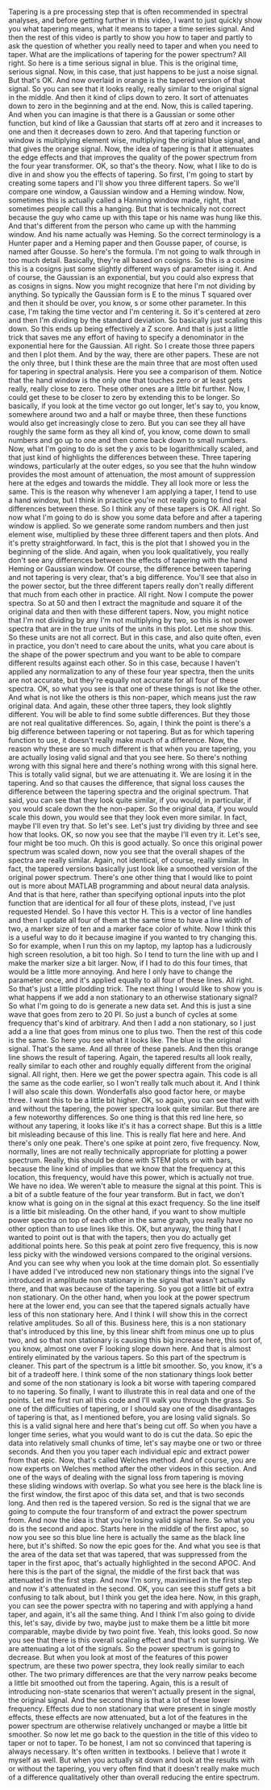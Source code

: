  Tapering is a pre processing step that is often recommended in spectral analyses, and before getting further in this video, I want to just quickly show you what tapering means, what it means to taper a time series signal. And then the rest of this video is partly to show you how to taper and partly to ask the question of whether you really need to taper and when you need to taper. What are the implications of tapering for the power spectrum? All right. So here is a time serious signal in blue. This is the original time, serious signal. Now, in this case, that just happens to be just a noise signal. But that's OK. And now overlaid in orange is the tapered version of that signal. So you can see that it looks really, really similar to the original signal in the middle. And then it kind of clips down to zero. It sort of attenuates down to zero in the beginning and at the end. Now, this is called tapering. And when you can imagine is that there is a Gaussian or some other function, but kind of like a Gaussian that starts off at zero and it increases to one and then it decreases down to zero. And that tapering function or window is multiplying element wise, multiplying the original blue signal, and that gives the orange signal. Now, the idea of tapering is that it attenuates the edge effects and that improves the quality of the power spectrum from the four year transformer. OK, so that's the theory. Now, what I like to do is dive in and show you the effects of tapering. So first, I'm going to start by creating some tapers and I'll show you three different tapers. So we'll compare one window, a Gaussian window and a Heming window. Now, sometimes this is actually called a Hanning window made, right, that sometimes people call this a hanging. But that is technically not correct because the guy who came up with this tape or his name was hung like this. And that's different from the person who came up with the hamming window. And his name actually was Heming. So the correct terminology is a Hunter paper and a Heming paper and then Gousse paper, of course, is named after Gousse. So here's the formula. I'm not going to walk through in too much detail. Basically, they're all based on cosigns. So this is a cosine this is a cosigns just some slightly different ways of parameter ising it. And of course, the Gaussian is an exponential, but you could also express that as cosigns in signs. Now you might recognize that here I'm not dividing by anything. So typically the Gaussian form is E to the minus T squared over and then it should be over, you know, s or some other parameter. In this case, I'm taking the time vector and I'm centering it. So it's centered at zero and then I'm dividing by the standard deviation. So basically just scaling this down. So this ends up being effectively a Z score. And that is just a little trick that saves me any effort of having to specify a denominator in the exponential here for the Gaussian. All right. So I create those three papers and then I plot them. And by the way, there are other papers. These are not the only three, but I think these are the main three that are most often used for tapering in spectral analysis. Here you see a comparison of them. Notice that the hand window is the only one that touches zero or at least gets really, really close to zero. These other ones are a little bit further. Now, I could get these to be closer to zero by extending this to be longer. So basically, if you look at the time vector go out longer, let's say to, you know, somewhere around two and a half or maybe three, then these functions would also get increasingly close to zero. But you can see they all have roughly the same form as they all kind of, you know, come down to small numbers and go up to one and then come back down to small numbers. Now, what I'm going to do is set the y axis to be logarithmically scaled, and that just kind of highlights the differences between these. Three tapering windows, particularly at the outer edges, so you see that the huhn window provides the most amount of attenuation, the most amount of suppression here at the edges and towards the middle. They all look more or less the same. This is the reason why whenever I am applying a taper, I tend to use a hand window, but I think in practice you're not really going to find real differences between these. So I think any of these tapers is OK. All right. So now what I'm going to do is show you some data before and after a tapering window is applied. So we generate some random numbers and then just element wise, multiplied by these three different tapers and then plots. And it's pretty straightforward. In fact, this is the plot that I showed you in the beginning of the slide. And again, when you look qualitatively, you really don't see any differences between the effects of tapering with the hand Heming or Gaussian window. Of course, the difference between tapering and not tapering is very clear, that's a big difference. You'll see that also in the power sector, but the three different tapers really don't really different that much from each other in practice. All right. Now I compute the power spectra. So at 50 and then I extract the magnitude and square it of the original data and then with these different tapers. Now, you might notice that I'm not dividing by any I'm not multiplying by two, so this is not power spectra that are in the true units of the units in this plot. Let me show this. So these units are not all correct. But in this case, and also quite often, even in practice, you don't need to care about the units, what you care about is the shape of the power spectrum and you want to be able to compare different results against each other. So in this case, because I haven't applied any normalization to any of these four year spectra, then the units are not accurate, but they're equally not accurate for all four of these spectra. OK, so what you see is that one of these things is not like the other. And what is not like the others is this non-paper, which means just the raw original data. And again, these other three tapers, they look slightly different. You will be able to find some subtle differences. But they those are not real qualitative differences. So, again, I think the point is there's a big difference between tapering or not tapering. But as for which tapering function to use, it doesn't really make much of a difference. Now, the reason why these are so much different is that when you are tapering, you are actually losing valid signal and that you see here. So there's nothing wrong with this signal here and there's nothing wrong with this signal here. This is totally valid signal, but we are attenuating it. We are losing it in the tapering. And so that causes the difference, that signal loss causes the difference between the tapering spectra and the original spectrum. That said, you can see that they look quite similar, if you would, in particular, if you would scale down the the non-paper. So the original data, if you would scale this down, you would see that they look even more similar. In fact, maybe I'll even try that. So let's see. Let's just try dividing by three and see how that looks. OK, so now you see that the maybe I'll even try it. Let's see, four might be too much. Oh this is good actually. So once this original power spectrum was scaled down, now you see that the overall shapes of the spectra are really similar. Again, not identical, of course, really similar. In fact, the tapered versions basically just look like a smoothed version of the original power spectrum. There's one other thing that I would like to point out is more about MATLAB programming and about neural data analysis. And that is that here, rather than specifying optional inputs into the plot function that are identical for all four of these plots, instead, I've just requested Hendel. So I have this vector H. This is a vector of line handles and then I update all four of them at the same time to have a line width of two, a marker size of ten and a marker face color of white. Now I think this is a useful way to do it because imagine if you wanted to try changing this. So for example, when I run this on my laptop, my laptop has a ludicrously high screen resolution, a bit too high. So I tend to turn the line with up and I make the marker size a bit larger. Now, if I had to do this four times, that would be a little more annoying. And here I only have to change the parameter once, and it's applied equally to all four of these lines. All right. So that's just a little plodding trick. The next thing I would like to show you is what happens if we add a non stationary to an otherwise stationary signal? So what I'm going to do is generate a new data set. And this is just a sine wave that goes from zero to 20 PI. So just a bunch of cycles at some frequency that's kind of arbitrary. And then I add a non stationary, so I just add a a line that goes from minus one to plus two. Then the rest of this code is the same. So here you see what it looks like. The blue is the original signal. That's the same. And all three of these panels. And then this orange line shows the result of tapering. Again, the tapered results all look really, really similar to each other and roughly equally different from the original signal. All right, then. Here we get the power spectra again. This code is all the same as the code earlier, so I won't really talk much about it. And I think I will also scale this down. Wonderfalls also good factor here, or maybe three. I want this to be a little bit higher. OK, so again, you can see that with and without the tapering, the power spectra look quite similar. But there are a few noteworthy differences. So one thing is that this red line here, so without any tapering, it looks like it's it has a correct shape. But this is a little bit misleading because of this line. This is really flat here and here. And there's only one peak. There's one spike at point zero, five frequency. Now, normally, lines are not really technically appropriate for plotting a power spectrum. Really, this should be done with STEM plots or with bars, because the line kind of implies that we know that the frequency at this location, this frequency, would have this power, which is actually not true. We have no idea. We weren't able to measure the signal at this point. This is a bit of a subtle feature of the four year transform. But in fact, we don't know what is going on in the signal at this exact frequency. So the line itself is a little bit misleading. On the other hand, if you want to show multiple power spectra on top of each other in the same graph, you really have no other option than to use lines like this. OK, but anyway, the thing that I wanted to point out is that with the tapers, then you do actually get additional points here. So this peak at point zero five frequency, this is now less picky with the windowed versions compared to the original versions. And you can see why when you look at the time domain plot. So essentially I have added I've introduced new non stationary things into the signal I've introduced in amplitude non stationary in the signal that wasn't actually there, and that was because of the tapering. So you got a little bit of extra non stationary. On the other hand, when you look at the power spectrum here at the lower end, you can see that the tapered signals actually have less of this non stationary here. And I think I will show this in the correct relative amplitudes. So all of this. Business here, this is a non stationary that's introduced by this line, by this linear shift from minus one up to plus two, and so that non stationary is causing this big increase here, this sort of, you know, almost one over F looking slope down here. And that is almost entirely eliminated by the various tapers. So this part of the spectrum is cleaner. This part of the spectrum is a little bit smoother. So, you know, it's a bit of a tradeoff here. I think some of the non stationary things look better and some of the non stationary is look a bit worse with tapering compared to no tapering. So finally, I want to illustrate this in real data and one of the points. Let me first run all this code and I'll walk you through the grass. So one of the difficulties of tapering, or I should say one of the disadvantages of tapering is that, as I mentioned before, you are losing valid signals. So this is a valid signal here and here that's being cut off. So when you have a longer time series, what you would want to do is cut the data. So epic the data into relatively small chunks of time, let's say maybe one or two or three seconds. And then you you taper each individual epic and extract power from that epic. Now, that's called Welches method. And of course, you are now experts on Welches method after the other videos in this section. And one of the ways of dealing with the signal loss from tapering is moving these sliding windows with overlap. So what you see here is the black line is the first window, the first apoc of this data set, and that is two seconds long. And then red is the tapered version. So red is the signal that we are going to compute the four transform of and extract the power spectrum from. And now the idea is that you're losing valid signal here. So what you do is the second and apoc. Starts here in the middle of the first apoc, so now you see so this blue line here is actually the same as the black line here, but it's shifted. So now the epic goes for the. And what you see is that the area of the data set that was tapered, that was suppressed from the taper in the first apoc, that's actually highlighted in the second APOC. And here this is the part of the signal, the middle of the first back that was attenuated in the first step. And now I'm sorry, maximised in the first step and now it's attenuated in the second. OK, you can see this stuff gets a bit confusing to talk about, but I think you get the idea here. Now, in this graph, you can see the power spectra with no tapering and with applying a hand taper, and again, it's all the same thing. And I think I'm also going to divide this, let's say, divide by two, maybe just to make them be a little bit more comparable, maybe divide by two point five. Yeah, this looks good. So now you see that there is this overall scaling effect and that's not surprising. We are attenuating a lot of the signals. So the power spectrum is going to decrease. But when you look at most of the features of this power spectrum, are these two power spectra, they look really similar to each other. The two primary differences are that the very narrow peaks become a little bit smoothed out from the tapering. Again, this is a result of introducing non-state scenarios that weren't actually present in the signal, the original signal. And the second thing is that a lot of these lower frequency. Effects due to non stationary that were present in single mostly effects, these effects are now attenuated, but a lot of the features in the power spectrum are otherwise relatively unchanged or maybe a little bit smoother. So now let me go back to the question in the title of this video to taper or not to taper. To be honest, I am not so convinced that tapering is always necessary. It's often written in textbooks. I believe that I wrote it myself as well. But when you actually sit down and look at the results with or without the tapering, you very often find that it doesn't really make much of a difference qualitatively other than overall reducing the entire spectrum.